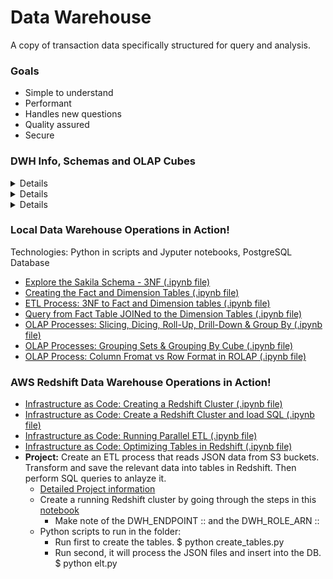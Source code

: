 # Data Warehouse

A copy of transaction data specifically structured for query and analysis.

### Goals

- Simple to understand
- Performant
- Handles new questions
- Quality assured
- Secure

### DWH Info, Schemas and OLAP Cubes

<details>
Testing

## <summary>Operational vs Analytical Processes</summary>

**Operational:**

- Make it work,
- For customers, staff, delivery

**Analytical:**

- Whats going on?
- For HR, marketing, management

</details>

<details>

## <summary>**Sakila DB Schemas for ETL 3NF to Star Schema**</summary>

<span><img src="./data/SakilaSchema.png" width="400"></span>
<span><img src="./data/TargetStarSchema.png" width="300"></span>

</details>

<details>

## <summary>**OLAP Cubes Operations & Approaches**</summary>

Common operations to perform: slice, dice, rollup and drill down query optimization.

- **Roll-up:** Sum up some data
- **Drill-Down:** Decompose data into smaller sets
- **Slice:** Reducing N dimensions to N-1 by restricting one dimension
- **Dice:** Same dimensions but computing a sub-cube by restricting some values
  Two approaches to OLAP Cubes Technology
  #1. **MOLAP** Pre-aggregate the OLAP cubes and save them on a special purpose non-relational database.
  #2. **ROLAP** Compute OLAP cubes on the fly from existing relational databases where the dimensional model is.

</details>

### Local Data Warehouse Operations in Action!

Technologies: Python in scripts and Jyputer notebooks, PostgreSQL Database

- [Explore the Sakila Schema - 3NF (.ipynb file)](./1.0-3NF_SchemaExploration.ipynb)
- [Creating the Fact and Dimension Tables (.ipynb file)](./1.1-3NF_CreatingFactDimensionTables.ipynb)
- [ETL Process: 3NF to Fact and Dimension tables (.ipynb file)](./1.2-ETL3NFToFactDimensionTables.ipynb)
- [Query from Fact Table JOINed to the Dimension Tables (.ipynb file)](./1.3-ComputFromFactDimensionTables.ipynb)
- [OLAP Processes: Slicing, Dicing, Roll-Up, Drill-Down & Group By (.ipynb file)](./1.4-OLAP_SlicingDicingRollupDrillDownGroupBy.ipynb)
- [ OLAP Processes: Grouping Sets & Grouping By Cube (.ipynb file)](./1.5-OLAP_GroupingSets-GroupByCube.ipynb)
- [OLAP Process: Column Fromat vs Row Format in ROLAP (.ipynb file)](./1.6-OLAP_ColumnFormatInROLAP.ipynb)

### AWS Redshift Data Warehouse Operations in Action!

- [Infrastructure as Code: Creating a Redshift Cluster (.ipynb file)](./2.0-IaC_Redshift.ipynb)
- [Infrastructure as Code: Create a Redshift Cluster and load SQL (.ipynb file)](./2.1-IaC_Implementation.ipynb)
- [Infrastructure as Code: Running Parallel ETL (.ipynb file)](./2.2-IaC_ParallelETL.ipynb)
- [Infrastructure as Code: Optimizing Tables in Redshift (.ipynb file)](./2.3-IaC_OptimizeRedshiftTables.ipynb)
- **Project:** Create an ETL process that reads JSON data from S3 buckets. Transform and save the relevant data into tables in Redshift. Then perform SQL queries to anlayze it.
  - [Detailed Project information](./ProjectFolder)
  - Create a running Redshift cluster by going through the steps in this [notebook](./2.0-IaC_Redshift.ipynb)
    - Make note of the DWH_ENDPOINT :: and the DWH_ROLE_ARN ::
  - Python scripts to run in the folder:
    - Run first to create the tables.
      $ python create_tables.py
    - Run second, it will process the JSON files and insert into the DB.
      $ python elt.py
